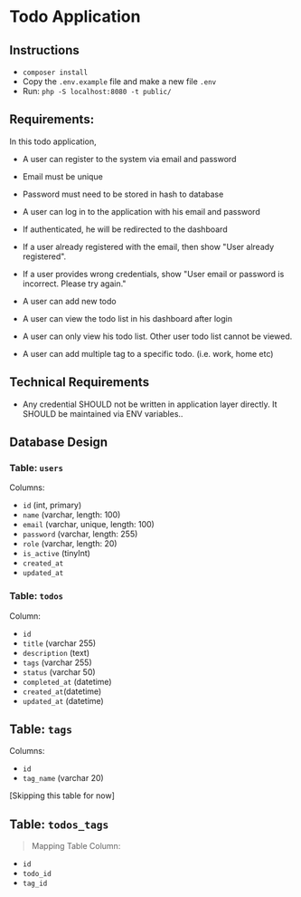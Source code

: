 # Todo Application

## Instructions

- `composer install`
- Copy the `.env.example` file and make a new file `.env`
- Run: `php -S localhost:8080 -t public/`


## Requirements:

In this todo application,

- A user can register to the system via email and password
- Email must be unique
- Password must need to be stored in hash to database
- A user can log in to the application with his email and password
- If authenticated, he will be redirected to the dashboard

- If a user already registered with the email, then show "User already registered".
- If a user provides wrong credentials, show "User email or password is incorrect. Please try again."

- A user can add new todo
- A user can view the todo list in his dashboard after login
- A user can only view his todo list. Other user todo list cannot be viewed.
- A user can add multiple tag to a specific todo. (i.e. work, home etc)

## Technical Requirements

- Any credential SHOULD not be written in application layer directly. It SHOULD be maintained via ENV variables..

## Database Design

### Table: `users`
Columns:
- `id` (int, primary)
- `name` (varchar, length: 100)
- `email` (varchar,  unique, length: 100)
- `password` (varchar, length: 255)
- `role` (varchar, length: 20)
- `is_active` (tinyInt)
- `created_at`
- `updated_at`

### Table: `todos`

Column:
- `id`
- `title` (varchar 255)
- `description` (text)
- `tags` (varchar 255)
- `status` (varchar 50)
- `completed_at` (datetime)
- `created_at`(datetime)
- `updated_at` (datetime)

## Table: `tags`

Columns:
- `id`
- `tag_name` (varchar 20)


[Skipping this table for now]
## Table: `todos_tags`

> Mapping Table
Column:
- `id`
- `todo_id`
- `tag_id`



